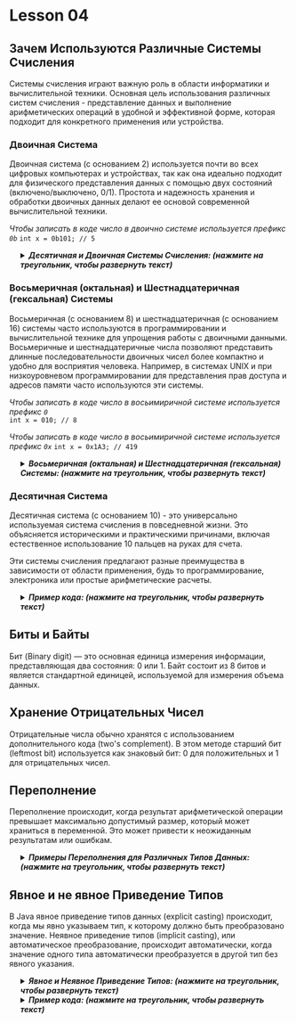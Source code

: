 # Lesson 04

## Зачем Используются Различные Системы Счисления

Системы счисления играют важную роль в области информатики и вычислительной техники.
Основная цель использования различных систем счисления - представление данных и выполнение арифметических операций в
удобной и эффективной форме,
которая подходит для конкретного применения или устройства.

### Двоичная Система

Двоичная система (с основанием 2) используется почти во всех цифровых компьютерах и устройствах, так как она идеально
подходит для физического представления данных
с помощью двух состояний (включено/выключено, 0/1). Простота и надежность хранения и обработки двоичных данных делают ее
основой современной вычислительной техники.

_Чтобы записать в коде число в двоично системе используется префикс `0b`_
`int x = 0b101; // 5`

<details style="margin-left: 20px;">
<summary><strong><em> Десятичная и Двоичная Системы Счисления: (нажмите на треугольник, чтобы развернуть текст)</em></strong></summary>

Десятичная система счисления (с основанием 10) — это система, используемая в повседневной жизни, состоящая из цифр от 0
до 9.
Двоичная система (с основанием 2) использует только два символа: 0 и 1.

### Перевод из Двоичной Системы в Десятичную

Чтобы перевести число из двоичной системы в десятичную, следует умножить каждый бит на 2, возведенное в степень его
позиции (начиная справа с нуля), и затем суммировать результаты.

Пример: перевод двоичного числа `1101` в десятичное
`1*2^3 + 1*2^2 + 0*2^1 + 1*2^0 = 8 + 4 + 0 + 1 = 13`

### Перевод из Десятичной Системы в Двоичную

Чтобы перевести число из десятичной системы в двоичную, нужно делить число на 2 и записывать остатки от деления, пока
число не станет равно нулю.
Затем записанные остатки читаются снизу вверх.

Пример: перевод десятичного числа 13 в двоичное  
`13 / 2 = 6`, остаток 1  
`6 / 2 = 3`, остаток 0  
`3 / 2 = 1`, остаток 1  
`1 / 2 = 0`, остаток 1  
Результат: `1101`
--------
</details>

### Восьмеричная (октальная) и Шестнадцатеричная (гексальная) Системы

Восьмеричная (с основанием 8) и шестнадцатеричная (с основанием 16) системы часто используются в программировании и
вычислительной технике для упрощения работы с
двоичными данными. Восьмеричные и шестнадцатеричные числа позволяют представить длинные последовательности двоичных
чисел более компактно и удобно для восприятия человека.
Например, в системах UNIX и при низкоуровневом программировании для представления прав доступа и адресов памяти часто
используются эти системы.

_Чтобы записать в коде число в восьимиричной системе используется префикс `0`_  
`int x = 010; // 8`

_Чтобы записать в коде число в восьимиричной системе используется префикс `0x`_
`int x = 0x1A3; // 419`

<details style="margin-left: 20px;">
<summary><strong><em> Восьмеричная (октальная) и Шестнадцатеричная (гексальная) Системы: (нажмите на треугольник, чтобы развернуть текст)</em></strong></summary>

### Восьмеричная -> десятичную

Для перевода октального числа в десятичное умножаем каждую цифру на 8, возведенную в степень позиции цифры (начиная
справа с 0).

Пример: перевод октального числа `157` в десятичное  
`7*8^0 + 5*8^1 + 1*8^2 = 7 + 40 + 64 = 111`

Чтобы перевести число из десятичной системы в восьмеричную, следует делить число на 8 до тех пор, пока результат деления
не будет равен нулю,
записывая остатки. Полученные остатки читаются в обратном порядке.

### Десятичная -> Восьмеричная

Переведем десятичное число `156` в восьмеричное.

`156 / 8 = 19`, остаток 4
`19 / 8 = 2`, остаток 3
`2 / 8 = 0`, остаток 2
Результат: 234 (в восьмеричной системе)


### Десятичная -> шестнадцатеричная

Чтобы перевести шестнадцатеричное число в десятичное, умножаем каждую цифру на 16, возведенную в степень позиции цифры (
начиная справа с 0).

Пример: перевод шестнадцатеричного числа `1A3` в десятичное   
`3*16^0 + A(10)*16^1 + 1*16^2 = 3 + 160 + 256 = 419`


### Шестнадцатеричная -> Десятичная

Переведем десятичное число 156 в шестнадцатеричное.

`156 / 16 = 9`, остаток 12 (C в шестнадцатеричной системе)
`9 / 16 = 0`, остаток 9
Результат: 9C (в шестнадцатеричной системе)

</details>

### Десятичная Система

Десятичная система (с основанием 10) - это универсально используемая система счисления в повседневной жизни. Это
объясняется историческими и практическими причинами,
включая естественное использование 10 пальцев на руках для счета.

Эти системы счисления предлагают разные преимущества в зависимости от области применения, будь то программирование,
электроника или простые арифметические расчеты.


<details style="margin-left: 20px;">
<summary><strong><em> Пример кода: (нажмите на треугольник, чтобы развернуть текст)</em></strong></summary>

```java
public class NumberSystemsOperations {

    public static void main(String[] args) {
        // Двоичное число (например, 0b1101 соответствует 13 в десятичной системе)
        int binaryNumber = 0b1101; 

        // Десятичное число (например, 10)
        int decimalNumber = 10; 

        // Восьмеричное число (например, 0157 соответствует 111 в десятичной системе)
        int octalNumber = 0157; 

        // Шестнадцатеричное число (например, 0x1A3 соответствует 419 в десятичной системе)
        int hexNumber = 0x1A3; 

        // Примеры операций
        // Сложение двоичного и десятичного числа
        int sumBinaryDecimal = binaryNumber + decimalNumber;
        System.out.println("Сумма двоичного и десятичного: " + sumBinaryDecimal); // 23

        // Вычитание восьмеричного числа из шестнадцатеричного
        int differenceHexOctal = hexNumber - octalNumber;
        System.out.println("Разность шестнадцатеричного и восьмеричного: " + differenceHexOctal); // 308

        // Умножение восьмеричного и десятичного числа
        int productOctalDecimal = octalNumber * decimalNumber;
        System.out.println("Произведение восьмеричного и десятичного: " + productOctalDecimal); // 1110

        // Деление шестнадцатеричного на двоичное число
        int divisionHexBinary = hexNumber / binaryNumber;
        System.out.println("Частное шестнадцатеричного и двоичного: " + divisionHexBinary); // 32
    }
}

```

В этом коде:

 - Числа задаются в разных системах счисления.
 - Выполняются различные математические операции: сложение, вычитание, умножение и деление.
- Результаты операций выводятся в консоль. Все операции выполняются с числами, представленными в их первоначальных
  системах счисления, но результаты отображаются в десятичной форме, так как это формат по умолчанию для вывода чисел в
  Java.

</details>

## Биты и Байты

Бит (Binary digit) — это основная единица измерения информации, представляющая два состояния: 0 или 1.
Байт состоит из 8 битов и является стандартной единицей, используемой для измерения объема данных.


## Хранение Отрицательных Чисел

Отрицательные числа обычно хранятся с использованием дополнительного кода (two's complement).
В этом методе старший бит (leftmost bit) используется как знаковый бит: 0 для положительных и 1 для отрицательных чисел.

## Переполнение

Переполнение происходит, когда результат арифметической операции превышает максимально допустимый размер, который может
храниться в переменной.
Это может привести к неожиданным результатам или ошибкам.

<details style="margin-left: 20px;">
<summary><strong><em> Примеры Переполнения для Различных Типов Данных: (нажмите на треугольник, чтобы развернуть текст)</em></strong></summary>


### Переполнение целочисленных типов (int, long)

Целочисленные типы, такие как `int` и `long`, имеют фиксированный диапазон значений.
Переполнение происходит, когда результат операции выходит за эти пределы.

#### Пример для `int`

```java
// Максимальное значение для int: 2,147,483,647
int maxValue = Integer.MAX_VALUE;
int result = maxValue + 1; // Здесь происходит переполнение
// result становится -2,147,483,648 (Integer.MIN_VALUE)
```

#### Пример для `long`

```java
// Максимальное значение для long: 9,223,372,036,854,775,807
long maxValueLong = Long.MAX_VALUE;
long resultLong = maxValueLong + 1; // Переполнение
// resultLong становится -9,223,372,036,854,775,808 (Long.MIN_VALUE)
```

### Переполнение с плавающей точкой (float, double)

Для типов с плавающей точкой, таких как `float` и `double`, переполнение обрабатывается по-разному.
Вместо "оборачивания" значений, как у целочисленных типов, результатом переполнения может стать специальное значение "
бесконечность".

#### Пример для `float`

```java
// Максимальное значение для float: 3.4028235E38
float maxValueFloat = Float.MAX_VALUE;
float resultFloat = maxValueFloat * 2; // Переполнение
// resultFloat становится "Infinity"
```

#### Пример для `double`

```java
// Максимальное значение для double: 1.7976931348623157E308
double maxValueDouble = Double.MAX_VALUE;
double resultDouble = maxValueDouble * 2; // Переполнение
// resultDouble становится "Infinity"
```

### Заметка о переполнении

Переполнение часто приводит к ошибкам в программе, так как результат операции не соответствует ожиданиям.
Важно учитывать диапазоны значений при работе с различными типами данных.

</details>

## Явное и не явное Приведение Типов

В Java явное приведение типов данных (explicit casting) происходит, когда мы явно указываем тип, к которому должно быть
преобразовано значение. Неявное приведение типов (implicit casting), или автоматическое преобразование, происходит
автоматически, когда значение одного типа автоматически преобразуется в другой тип без явного указания.

<details style="margin-left: 20px;">
<summary><strong><em> Явное и Неявное Приведение Типов: (нажмите на треугольник, чтобы развернуть текст)</em></strong></summary>

## Неявное Приведение Типов (Implicit Casting)

Неявное приведение типов данных работает от меньших типов к большим, когда не надо "явно" указывать тип:

`byte` -> `short` -> `int` -> `long` -> `float` -> `doule`

Неявное приведение типов происходит автоматически, когда переменной меньшего размера (например, `int`) присваивается
значение большего размера (например, `long`).

### Пример Неявного Приведения

```java
int smallValue = 100;
long largeValue = smallValue; // Неявное приведение из int в long
// largeValue будет равно 100, приведение происходит автоматически
```

<details style="margin-left: 20px;">
<summary><strong><em> Бытовая Аналогия для Неявного Приведения Типов: (нажмите на треугольник, чтобы развернуть текст)</em></strong></summary>

Теперь представь, что у тебя есть набор коробок разного размера, которые автоматически расширяются, чтобы вместить
предмет, который ты в них кладешь. Ты кладешь маленький кубик в одну из таких коробок, и коробка автоматически
адаптируется к размеру кубика без каких-либо усилий с твоей стороны. Это схоже с неявным приведением типов, когда
меньший тип данных (кубик) автоматически преобразуется в больший тип (коробка) без потери информации и без необходимости
каких-либо действий со стороны программиста.
</details>

## Явное Приведение Типов (Explicit Casting)

Явное приведение типов используется, когда нужно преобразовать значение более широкого типа в значение более узкого
типа, например, из `double` в `int`.

### Пример Явного Приведения

```java
double doubleValue = 9.99;
int intValue = (int) doubleValue; // Явное приведение из double в int
// intValue будет равно 9, так как дробная часть отсекается
```

<details style="margin-left: 20px;">
<summary><strong><em> Бытовая Аналогия для Явного Приведения Типов: (нажмите на треугольник, чтобы развернуть текст)</em></strong></summary>

Представим, что ты хочешь поместить большой квадратный предмет в меньшую круглую коробку. Ты понимаешь, что это не
удастся сделать без изменений. Поэтому ты аккуратно обрезаешь углы предмета, чтобы он поместился в коробку. В этом
случае, ты самостоятельно (явно) изменил форму предмета, чтобы он подошёл. Это похоже на явное приведение типов в
программировании, когда ты сам указываешь, что и как нужно преобразовать, даже если это может привести к потере
информации (например, обрезанию углов).
</details>

### Важность Понимания Приведения Типов

Понимание разницы между явным и неявным приведением типов критически важно, так как неправильное использование может
привести к потере данных (например, при обрезке дробной части) или к ошибкам в коде.

</details>

<details style="margin-left: 20px;">
<summary><strong><em> Пример кода: (нажмите на треугольник, чтобы развернуть текст)</em></strong></summary>

```java
public class CastingExample {

    public static void main(String[] args) {
        // Неявное приведение типов (Implicit Casting)
        // Пример: преобразование от меньшего к большему типу данных
        int intVal = 100;
        long longVal = intVal; // неявное приведение из int в long
        float floatVal = longVal; // неявное приведение из long в float
        System.out.println("Неявное приведение (int -> long): " + longVal);
        System.out.println("Неявное приведение (long -> float): " + floatVal);

        // Явное приведение типов (Explicit Casting)
        // Пример: преобразование от большего к меньшему типу данных
        double doubleVal = 9.99;
        int intValFromDouble = (int) doubleVal; // явное приведение из double в int
        short shortValFromInt = (short) intValFromDouble; // явное приведение из int в short
        System.out.println("Явное приведение (double -> int): " + intValFromDouble);
        System.out.println("Явное приведение (int -> short): " + shortValFromInt);
    }
}
```

В этом примере:

- Для неявного приведения используются типы `int`, `long` и `float`, где значения автоматически преобразуются от
  меньшего к большему типу данных без явного указания.
- Для явного приведения используются типы `double`, `int` и `short`, где значения преобразуются от большего к меньшему
  типу данных с явным указанием типа, к которому осуществляется приведение.

</details>





